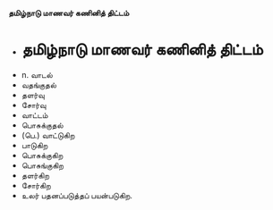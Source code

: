 **தமிழ்நாடு மாணவர் கணினித் திட்டம்**
- # தமிழ்நாடு மாணவர் கணினித் திட்டம்
- n. வாடல்
- வதங்குதல்
- தளர்வு
- சோர்வு
- வாட்டம்
- பொசுக்குதல்
- (பெ.) வாட்டுகிற
- பாடுகிற
- பொசுக்குகிற
- பொசுங்குகிற
- தளர்கிற
- சோர்கிற
- உலர் பதனப்படுத்தப் பயன்படுகிற.


